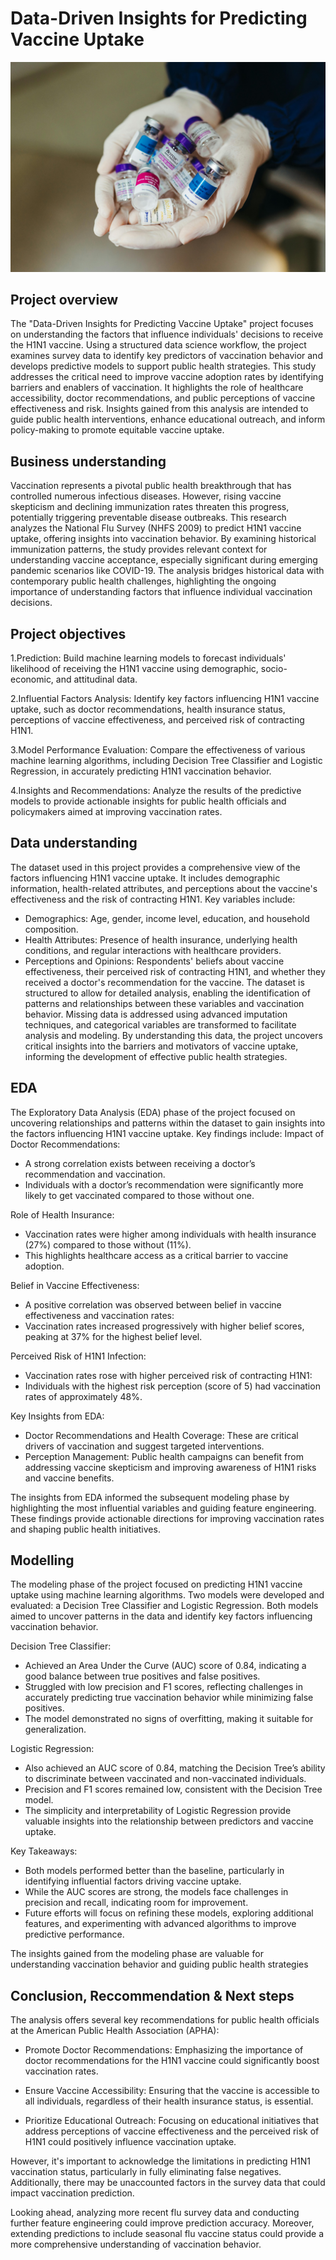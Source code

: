 # Data-Driven Insights for Predicting Vaccine Uptake
![image link](https://github.com/Asamolala/Phase-3-project/blob/main/photo_1.jpg)
## Project overview
The "Data-Driven Insights for Predicting Vaccine Uptake" project focuses on understanding the factors that influence individuals' decisions to receive the H1N1 vaccine. Using a structured data science workflow, the project examines survey data to identify key predictors of vaccination behavior and develops predictive models to support public health strategies.
This study addresses the critical need to improve vaccine adoption rates by identifying barriers and enablers of vaccination. It highlights the role of healthcare accessibility, doctor recommendations, and public perceptions of vaccine effectiveness and risk. Insights gained from this analysis are intended to guide public health interventions, enhance educational outreach, and inform policy-making to promote equitable vaccine uptake.

## Business understanding 
Vaccination represents a pivotal public health breakthrough that has controlled numerous infectious diseases. However, rising vaccine skepticism and declining immunization rates threaten this progress, potentially triggering preventable disease outbreaks.
This research analyzes the National Flu Survey (NHFS 2009) to predict H1N1 vaccine uptake, offering insights into vaccination behavior. By examining historical immunization patterns, the study provides relevant context for understanding vaccine acceptance, especially significant during emerging pandemic scenarios like COVID-19.
The analysis bridges historical data with contemporary public health challenges, highlighting the ongoing importance of understanding factors that influence individual vaccination decisions.

## Project objectives 
1.Prediction: Build machine learning models to forecast individuals' likelihood of receiving the H1N1 vaccine using demographic, socio-economic, and attitudinal data.

2.Influential Factors Analysis: Identify key factors influencing H1N1 vaccine uptake, such as doctor recommendations, health insurance status, perceptions of vaccine effectiveness, and perceived risk of contracting H1N1.

3.Model Performance Evaluation: Compare the effectiveness of various machine learning algorithms, including Decision Tree Classifier and Logistic Regression, in accurately predicting H1N1 vaccination behavior.

4.Insights and Recommendations: Analyze the results of the predictive models to provide actionable insights for public health officials and policymakers aimed at improving vaccination rates.

## Data understanding
The dataset used in this project provides a comprehensive view of the factors influencing H1N1 vaccine uptake. It includes demographic information, health-related attributes, and perceptions about the vaccine's effectiveness and the risk of contracting H1N1.
Key variables include:
- Demographics: Age, gender, income level, education, and household composition.
- Health Attributes: Presence of health insurance, underlying health conditions, and regular interactions with healthcare providers.
- Perceptions and Opinions: Respondents' beliefs about vaccine effectiveness, their perceived risk of contracting H1N1, and whether they received a doctor's recommendation for the vaccine.
The dataset is structured to allow for detailed analysis, enabling the identification of patterns and relationships between these variables and vaccination behavior. Missing data is addressed using advanced imputation techniques, and categorical variables are transformed to facilitate analysis and modeling. By understanding this data, the project uncovers critical insights into the barriers and motivators of vaccine uptake, informing the development of effective public health strategies.

## EDA
The Exploratory Data Analysis (EDA) phase of the project focused on uncovering relationships and patterns within the dataset to gain insights into the factors influencing H1N1 vaccine uptake. Key findings include:
Impact of Doctor Recommendations:
- A strong correlation exists between receiving a doctor’s recommendation and vaccination.
- Individuals with a doctor’s recommendation were significantly more likely to get vaccinated compared to those without one.
     
Role of Health Insurance:
- Vaccination rates were higher among individuals with health insurance (27%) compared to those without (11%).
- This highlights healthcare access as a critical barrier to vaccine adoption.
    
Belief in Vaccine Effectiveness:
- A positive correlation was observed between belief in vaccine effectiveness and vaccination rates:
- Vaccination rates increased progressively with higher belief scores, peaking at 37% for the highest belief level.
    
Perceived Risk of H1N1 Infection:
- Vaccination rates rose with higher perceived risk of contracting H1N1:
- Individuals with the highest risk perception (score of 5) had vaccination rates of approximately 48%.
    
Key Insights from EDA:
- Doctor Recommendations and Health Coverage: These are critical drivers of vaccination and suggest targeted interventions.
- Perception Management: Public health campaigns can benefit from addressing vaccine skepticism and improving awareness of H1N1 risks and vaccine benefits.
  
The insights from EDA informed the subsequent modeling phase by highlighting the most influential variables and guiding feature engineering. These findings provide actionable directions for improving vaccination rates and shaping public health initiatives.

## Modelling
The modeling phase of the project focused on predicting H1N1 vaccine uptake using machine learning algorithms. Two models were developed and evaluated: a Decision Tree Classifier and Logistic Regression. Both models aimed to uncover patterns in the data and identify key factors influencing vaccination behavior.

Decision Tree Classifier:
- Achieved an Area Under the Curve (AUC) score of 0.84, indicating a good balance between true positives and false positives.
- Struggled with low precision and F1 scores, reflecting challenges in accurately predicting true vaccination behavior while minimizing false positives.
- The model demonstrated no signs of overfitting, making it suitable for generalization.
  
Logistic Regression:
- Also achieved an AUC score of 0.84, matching the Decision Tree’s ability to discriminate between vaccinated and non-vaccinated individuals.
- Precision and F1 scores remained low, consistent with the Decision Tree model.
- The simplicity and interpretability of Logistic Regression provide valuable insights into the relationship between predictors and vaccine uptake.
  
Key Takeaways:
- Both models performed better than the baseline, particularly in identifying influential factors driving vaccine uptake.
- While the AUC scores are strong, the models face challenges in precision and recall, indicating room for improvement.
- Future efforts will focus on refining these models, exploring additional features, and experimenting with advanced algorithms to improve predictive performance.
  
The insights gained from the modeling phase are valuable for understanding vaccination behavior and guiding public health strategies
## Conclusion, Reccommendation & Next steps 
The analysis offers several key recommendations for public health officials at the American Public Health Association (APHA):

- Promote Doctor Recommendations: Emphasizing the importance of doctor recommendations for the H1N1 vaccine could significantly boost vaccination rates.

- Ensure Vaccine Accessibility: Ensuring that the vaccine is accessible to all individuals, regardless of their health insurance status, is essential.

- Prioritize Educational Outreach: Focusing on educational initiatives that address perceptions of vaccine effectiveness and the perceived risk of H1N1 could positively influence vaccination uptake.

However, it's important to acknowledge the limitations in predicting H1N1 vaccination status, particularly in fully eliminating false negatives. Additionally, there may be unaccounted factors in the survey data that could impact vaccination prediction.

Looking ahead, analyzing more recent flu survey data and conducting further feature engineering could improve prediction accuracy. Moreover, extending predictions to include seasonal flu vaccine status could provide a more comprehensive understanding of vaccination behavior.
